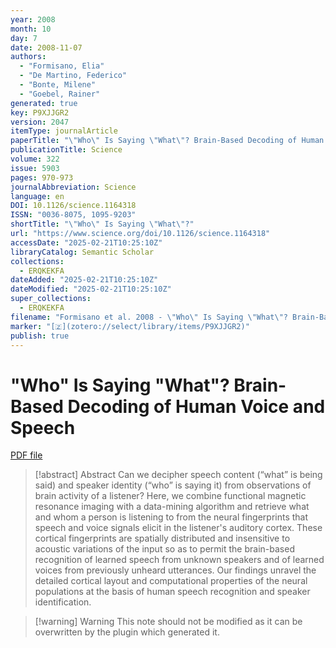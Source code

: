 ```yaml
---
year: 2008
month: 10
day: 7
date: 2008-11-07
authors:
  - "Formisano, Elia"
  - "De Martino, Federico"
  - "Bonte, Milene"
  - "Goebel, Rainer"
generated: true
key: P9XJJGR2
version: 2047
itemType: journalArticle
paperTitle: "\"Who\" Is Saying \"What\"? Brain-Based Decoding of Human Voice and Speech"
publicationTitle: Science
volume: 322
issue: 5903
pages: 970-973
journalAbbreviation: Science
language: en
DOI: 10.1126/science.1164318
ISSN: "0036-8075, 1095-9203"
shortTitle: "\"Who\" Is Saying \"What\"?"
url: "https://www.science.org/doi/10.1126/science.1164318"
accessDate: "2025-02-21T10:25:10Z"
libraryCatalog: Semantic Scholar
collections:
  - ERQKEKFA
dateAdded: "2025-02-21T10:25:10Z"
dateModified: "2025-02-21T10:25:10Z"
super_collections:
  - ERQKEKFA
filename: "Formisano et al. 2008 - \"Who\" Is Saying \"What\"? Brain-Based Decoding of Human Voice and Speech.pdf"
marker: "[🇿](zotero://select/library/items/P9XJJGR2)"
publish: true
---
```

# "Who" Is Saying "What"? Brain-Based Decoding of Human Voice and Speech

[PDF file](/Papers/PDFs/Formisano%20et%20al.%202008%20-%20"Who"%20Is%20Saying%20"What"?%20Brain-Based%20Decoding%20of%20Human%20Voice%20and%20Speech.pdf)

> [!abstract] Abstract
> Can we decipher speech content (“what” is being said) and speaker identity (“who” is saying it) from observations of brain activity of a listener? Here, we combine functional magnetic resonance imaging with a data-mining algorithm and retrieve what and whom a person is listening to from the neural fingerprints that speech and voice signals elicit in the listener's auditory cortex. These cortical fingerprints are spatially distributed and insensitive to acoustic variations of the input so as to permit the brain-based recognition of learned speech from unknown speakers and of learned voices from previously unheard utterances. Our findings unravel the detailed cortical layout and computational properties of the neural populations at the basis of human speech recognition and speaker identification.

>[!warning] Warning
> This note should not be modified as it can be overwritten by the plugin which generated it.

